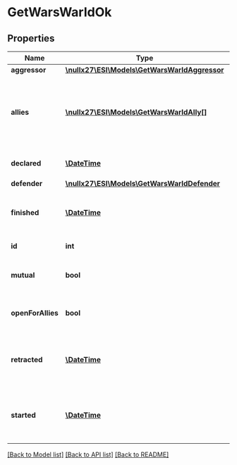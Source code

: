 # GetWarsWarIdOk

## Properties
Name | Type | Description | Notes
------------ | ------------- | ------------- | -------------
**aggressor** | [**\nullx27\ESI\Models\GetWarsWarIdAggressor**](GetWarsWarIdAggressor.md) |  | [optional] 
**allies** | [**\nullx27\ESI\Models\GetWarsWarIdAlly[]**](GetWarsWarIdAlly.md) | allied corporations or alliances, each object contains either corporation_id or alliance_id | [optional] 
**declared** | [**\DateTime**](\DateTime.md) | Time that the war was declared | 
**defender** | [**\nullx27\ESI\Models\GetWarsWarIdDefender**](GetWarsWarIdDefender.md) |  | [optional] 
**finished** | [**\DateTime**](\DateTime.md) | Time the war ended and shooting was no longer allowed | [optional] 
**id** | **int** | ID of the specified war | 
**mutual** | **bool** | Was the war declared mutual by both parties | 
**openForAllies** | **bool** | Is the war currently open for allies or not | 
**retracted** | [**\DateTime**](\DateTime.md) | Time the war was retracted but both sides could still shoot each other | [optional] 
**started** | [**\DateTime**](\DateTime.md) | Time when the war started and both sides could shoot each other | [optional] 

[[Back to Model list]](../README.md#documentation-for-models) [[Back to API list]](../README.md#documentation-for-api-endpoints) [[Back to README]](../README.md)


